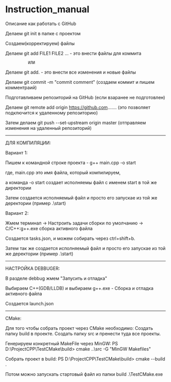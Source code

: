 # Instruction_manual
Описание как работать с GitHub


Делаем git init в папке с проектом

Создаем(корректируем) файлы

Делаем git add FILE1 FILE2 ...  - это внести файлы для коммита

              ИЛИ
              
Делаем git add. - это внести все изменения и новые файлы 

Делаем git commit -m "commit comment" (создаем коммит и пишем комментраий)

Подготавливаем репозиторий на GitHub (если взаранее не подготовлен)

Делаем git remote add origin https://github.com....... (это позволяет подключится к удаленному репозиторию)

Затем делаем git push --set-upstream origin master (отправляем изменения на  удаленный репозиторий)

----------------------------------------------------------------------------------------------------------------------------

ДЛЯ КОМПИЛЯЦИИ:

Вариант 1:

Пишем к командной строке проекта - g++ main.cpp -o start

где, main.cpp это имя файла, который компилируем,

а команда -o start создает исполняемы файл с именем start в той же директории

Затем создается исполняемый файл и просто его запускае из той же деректории (пример .\start)

Вариант 2:

Жмем терминал -> Настроить задачи сборки по умолчанию -> C/C++:g++.exe сборка активного файла

Создается tasks.json, и можем собирать через ctrl+shift+b.

Затем так же создается исполняемый файл и просто его запускае из той же деректории (пример .\start)

----------------------------------------------------------------------------------------------------------------------------

НАСТРОЙКА DEBBUGER:

В разделе debbug жмем "Запусить и отладка"

Выбираем C++(GDB/LLDB) и выбираем g++.exe - Сборка и отладка активного файла

Создается launch.json

----------------------------------------------------------------------------------------------------------------------------

CMake:

Для того чтобы собрать проект через CMake необходимо:
Создать папку build в проекте.
Создать папку src и пренести туда все проекты.

Генерируем конкретный MakeFile через MinGW:
PS D:\ProjectCPP\TestCMake\build> cmake ..\src -G "MinGW Makefiles"   

Собрать проект в build:
PS D:\ProjectCPP\TestCMake\build> cmake --build . 

Потом можно запускать стартовый файл из папки build
.\TestCMake.exe
